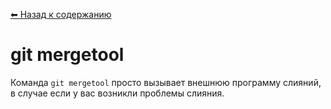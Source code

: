 [⬅ Назад к содержанию](./README.md)

# git mergetool

Команда `git mergetool` просто вызывает внешнюю программу слияний, в случае если у вас возникли проблемы слияния.